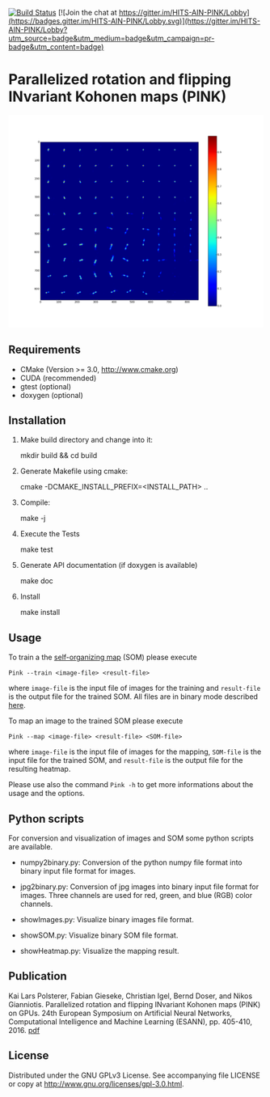 [![Build Status](https://jenkins.h-its.org/buildStatus/icon?job=AIN/GitHub%20HITS-AIN/PINK/master)](https://jenkins.h-its.org/job/AIN/job/GitHub%20HITS-AIN/job/PINK/job/master/)
[![Join the chat at https://gitter.im/HITS-AIN-PINK/Lobby](https://badges.gitter.im/HITS-AIN-PINK/Lobby.svg)](https://gitter.im/HITS-AIN-PINK/Lobby?utm_source=badge&utm_medium=badge&utm_campaign=pr-badge&utm_content=badge)

# Parallelized rotation and flipping INvariant Kohonen maps (PINK)

![SOM of radio-synthesis data taken from the Radio Galaxy Zoo](doxygen/galaxies_som.png)

## Requirements

  - CMake (Version >= 3.0, http://www.cmake.org)
  - CUDA (recommended)
  - gtest (optional)
  - doxygen (optional)


## Installation

  1) Make build directory and change into it:
  
     mkdir build && cd build

  2) Generate Makefile using cmake:

     cmake -DCMAKE_INSTALL_PREFIX=<INSTALL_PATH> ..

  3) Compile:

     make -j <number of cores>

  4) Execute the Tests

     make test

  5) Generate API documentation (if doxygen is available)

     make doc

  6) Install

     make install


## Usage

To train a the [self-organizing map](https://en.wikipedia.org/wiki/Self-organizing_map) (SOM) please execute
```
Pink --train <image-file> <result-file>
```
where `image-file` is the input file of images for the training and `result-file` is the output file for the trained SOM. All files are in binary mode described [here](https://github.com/HITS-AIN/PINK/wiki/Description-of-the-binary-file-formats).

To map an image to the trained SOM please execute
```
Pink --map <image-file> <result-file> <SOM-file>
```
where `image-file` is the input file of images for the mapping, `SOM-file` is the input file for the trained SOM, and `result-file` is the output file for the resulting heatmap.

Please use also the command `Pink -h` to get more informations about the usage and the options.


## Python scripts

For conversion and visualization of images and SOM some python scripts are available.

  - numpy2binary.py: Conversion of the python numpy file format into binary input file format for images.

  - jpg2binary.py:   Conversion of jpg images into binary input file format for images.
                     Three channels are used for red, green, and blue (RGB) color channels.
                 
  - showImages.py:   Visualize binary images file format.

  - showSOM.py:      Visualize binary SOM file format.

  - showHeatmap.py:  Visualize the mapping result.


## Publication

Kai Lars Polsterer, Fabian Gieseke, Christian Igel, Bernd Doser, and Nikos Gianniotis. Parallelized rotation and flipping INvariant Kohonen maps (PINK) on GPUs.
24th European Symposium on Artificial Neural Networks, Computational Intelligence and Machine Learning (ESANN), pp. 405-410, 2016.
[pdf](https://www.elen.ucl.ac.be/Proceedings/esann/esannpdf/es2016-116.pdf)


## License

Distributed under the GNU GPLv3 License. See accompanying file LICENSE or copy at http://www.gnu.org/licenses/gpl-3.0.html.
